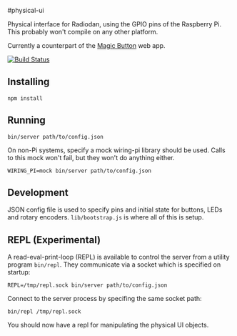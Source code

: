 #physical-ui

Physical interface for Radiodan, using the GPIO pins of the Raspberry Pi. This probably won't compile on any other platform.

Currently a counterpart of the
[Magic Button](https://github.com/radiodan/magic-button) web app.

[![Build Status](https://travis-ci.org/radiodan/physical-ui.svg?branch=master)](https://travis-ci.org/radiodan/physical-ui)


Installing
---

    npm install

Running
---

    bin/server path/to/config.json

On non-Pi systems, specify a mock wiring-pi library should be used. Calls to this mock won't fail, but they won't do anything either.

    WIRING_PI=mock bin/server path/to/config.json

Development
---

JSON config file is used to specify pins and initial state for buttons, LEDs and rotary encoders. `lib/bootstrap.js` is where all of this is setup.

REPL (Experimental)
---

A read-eval-print-loop (REPL) is available to control the server from a utility program `bin/repl`. They communicate via a socket which is specified on startup:

    REPL=/tmp/repl.sock bin/server path/to/config.json

Connect to the server process by specifing the same socket path:

    bin/repl /tmp/repl.sock

You should now have a repl for manipulating the physical UI objects.
